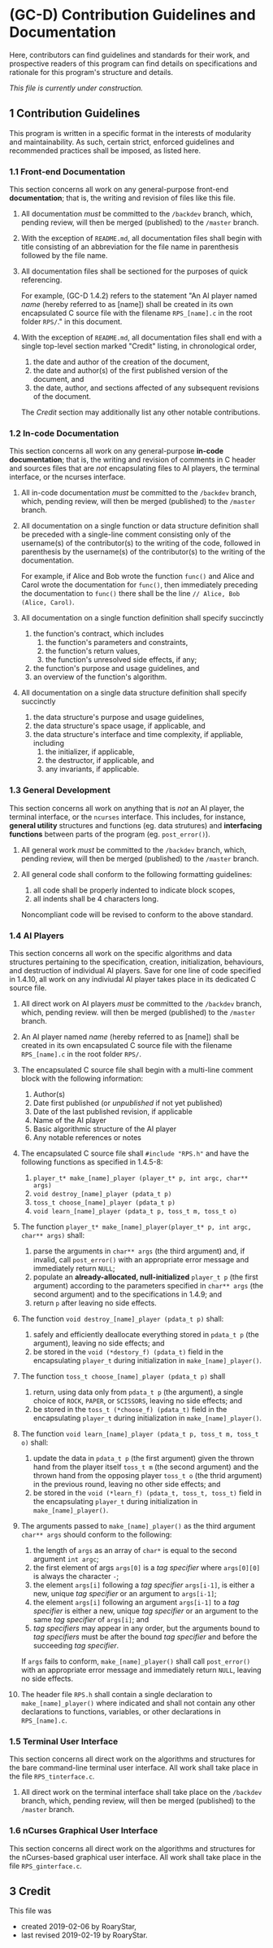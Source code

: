 # (GC-D) Contribution Guidelines and Documentation

Here, contributors can find guidelines and standards for their work, and prospective readers of this program can find details on specifications and rationale for this program's structure and details.

_This file is currently under construction._

## 1 Contribution Guidelines

This program is written in a specific format in the interests of modularity and maintainability. As such, certain strict, enforced guidelines and recommended practices shall be imposed, as listed here.

### 1.1 Front-end Documentation

This section concerns all work on any general-purpose front-end **documentation**; that is, the writing and revision of files like this file. 

1. All documentation _must_ be committed to the `/backdev` branch, which, pending review, will then be merged (published) to the `/master` branch.
3. With the exception of `README.md`, all documentation files shall begin with title consisting of an abbreviation for the file name in parenthesis followed by the file name.
2. All documentation files shall be sectioned for the purposes of quick referencing.
   
   For example, (GC-D 1.4.2) refers to the statement "An AI player named _name_ (hereby referred to as [name]) shall be created in its own encapsulated C source file with the filename `RPS_[name].c` in the root folder `RPS/`." in this document.
3. With the exception of `README.md`, all documentation files shall end with a single top-level section marked "Credit" listing, in chronological order,
   1. the date and author of the creation of the document,
   2. the date and author(s) of the first published version of the document, and
   3. the date, author, and sections affected of any subsequent revisions of the document.
   
   The _Credit_ section may additionally list any other notable contributions.

### 1.2 In-code Documentation

This section concerns all work on any general-purpose **in-code documentation**; that is, the writing and revision of comments in C header and sources files that are _not_ encapsulating files to AI players, the terminal interface, or the ncurses interface.

1. All in-code documentation _must_ be committed to the `/backdev` branch, which, pending review, will then be merged (published) to the `/master` branch.
2. All documentation on a single function or data structure definition shall be preceded with a single-line comment consisting only of the username(s) of the contributor(s) to the writing of the code, followed in parenthesis by the username(s) of the contributor(s) to the writing of the documentation.
   
   For example, if Alice and Bob wrote the function `func()` and Alice and Carol wrote the documentation for `func()`, then immediately preceding the documentation to `func()` there shall be the line `// Alice, Bob (Alice, Carol)`.
3. All documentation on a single function definition shall specify succinctly
   1. the function's contract, which includes
      1. the function's parameters and constraints,
      2. the function's return values,
      3. the function's unresolved side effects, if any;
   2. the function's purpose and usage guidelines, and
   3. an overview of the function's algorithm.
4. All documentation on a single data structure definition shall specify succinctly
   1. the data structure's purpose and usage guidelines,
   2. the data structure's space usage, if applicable, and
   3. the data structure's interface and time complexity, if appliable, including
      1. the initializer, if applicable,
      2. the destructor, if applicable, and
      3. any invariants, if applicable.

### 1.3 General Development

This section concerns all work on anything that is _not_ an AI player, the terminal interface, or the `ncurses` interface.
This includes, for instance, **general utility** structures and functions (eg. data strutures) and **interfacing functions** between parts of the program (eg. `post_error()`).

1. All general work _must_ be committed to the `/backdev` branch, which, pending review, will then be merged (published) to the `/master` branch.
2. All general code shall conform to the following formatting guidelines:
   1. all code shall be properly indented to indicate block scopes,
   2. all indents shall be 4 characters long.
   
   Noncompliant code will be revised to conform to the above standard.

### 1.4 AI Players

This section concerns all work on the specific algorithms and data structures pertaining to the specification, creation, initialization, behaviours, and destruction of individual AI players.
Save for one line of code specified in 1.4.10, all work on any indiviudal AI player takes place in its dedicated C source file.

1. All direct work on AI players _must_ be committed to the `/backdev` branch, which, pending review. will then be merged (published) to the `/master` branch.
2. An AI player named _name_ (hereby referred to as [name]) shall be created in its own encapsulated C source file with the filename `RPS_[name].c` in the root folder `RPS/`.
3. The encapsulated C source file shall begin with a multi-line comment block with the following information:
   1. Author(s)
   2. Date first published (or _unpublished_ if not yet published)
   3. Date of the last published revision, if applicable
   4. Name of the AI player
   5. Basic algorithmic structure of the AI player
   6. Any notable references or notes
4. The encapsulated C source file shall `#include "RPS.h"` and have the following functions as specified in 1.4.5-8:
   1. `player_t* make_[name]_player (player_t* p, int argc, char** args)`
   2. `void destroy_[name]_player (pdata_t p)`
   3. `toss_t choose_[name]_player (pdata_t p)`
   4. `void learn_[name]_player (pdata_t p, toss_t m, toss_t o)`
5. The function `player_t* make_[name]_player(player_t* p, int argc, char** args)` shall:
   1. parse the arguments in `char** args` (the third argument) and, if invalid, call `post_error()` with an appropriate error message and immediately return `NULL`; 
   2. populate an **already-allocated, null-initialized** `player_t p` (the first argument) according to the parameters specified in `char** args` (the second argument) and to the specifications in 1.4.9; and
   3. return `p` after leaving no side effects.
6. The function `void destroy_[name]_player (pdata_t p)` shall:
   1. safely and efficiently deallocate everything stored in `pdata_t p` (the argument), leaving no side effects; and
   2. be stored in the `void (*destory_f) (pdata_t)` field in the encapsulating `player_t` during initialization in `make_[name]_player()`.
7. The function `toss_t choose_[name]_player (pdata_t p)` shall
   1. return, using data only from `pdata_t p` (the argument), a single choice of `ROCK`, `PAPER`, or `SCISSORS`, leaving no side effects; and
   2. be stored in the `toss_t (*choose_f) (pdata_t)` field in the encapsulating `player_t` during initialization in `make_[name]_player()`.
8. The function `void learn_[name]_player (pdata_t p, toss_t m, toss_t o)` shall:
   1. update the data in `pdata_t p` (the first argument) given the thrown hand from the player itself `toss_t m` (the second argument) and the thrown hand from the opposing player `toss_t o` (the thrid argument) in the previous round, leaving no other side effects; and
   2. be stored in the `void (*learn_f) (pdata_t, toss_t, toss_t)` field in the encapsulating `player_t` during initialization in `make_[name]_player()`.
9. The arguments passed to `make_[name]_player()` as the third argument `char** args` should conform to the following:
   1. the length of `args` as an array of `char*` is equal to the second argument `int argc`;
   2. the first element of args `args[0]` is a _tag specifier_ where `args[0][0]` is always the character `-`;
   3. the element `args[i]` following a _tag specifier_ `args[i-1]`, is either a new, unique _tag specifier_ or an argument to `args[i-1]`;
   4. the element `args[i]` following an argument `args[i-1]` to a _tag specifier_ is either a new, unique _tag specifier_ or an argument to the same _tag specifier_ of `args[i]`; and
   5. _tag specifiers_ may appear in any order, but the arguments bound to _tag specifiers_ must be after the bound _tag specifier_ and before the succeeding _tag specifier_.
   
   If `args` fails to conform, `make_[name]_player()` shall call `post_error()` with an appropriate error message and immediately return `NULL`, leaving no side effects.
10. The header file `RPS.h` shall contain a single declaration to `make_[name]_player()` where indicated and shall not contain any other declarations to functions, variables, or other declarations in `RPS_[name].c`.

### 1.5 Terminal User Interface

This section concerns all direct work on the algorithms and structures for the bare command-line terminal user interface.
All work shall take place in the file `RPS_tinterface.c`.

1. All direct work on the terminal interface shall take place on the `/backdev` branch, which, pending review, will then be merged (published) to the `/master` branch.

### 1.6 nCurses Graphical User Interface

This section concerns all direct work on the algorithms and structures for the nCurses-based graphical user interface.
All work shall take place in the file `RPS_ginterface.c`.

## 3 Credit

This file was
* created 2019-02-06 by RoaryStar,
* last revised 2019-02-19 by RoaryStar.
